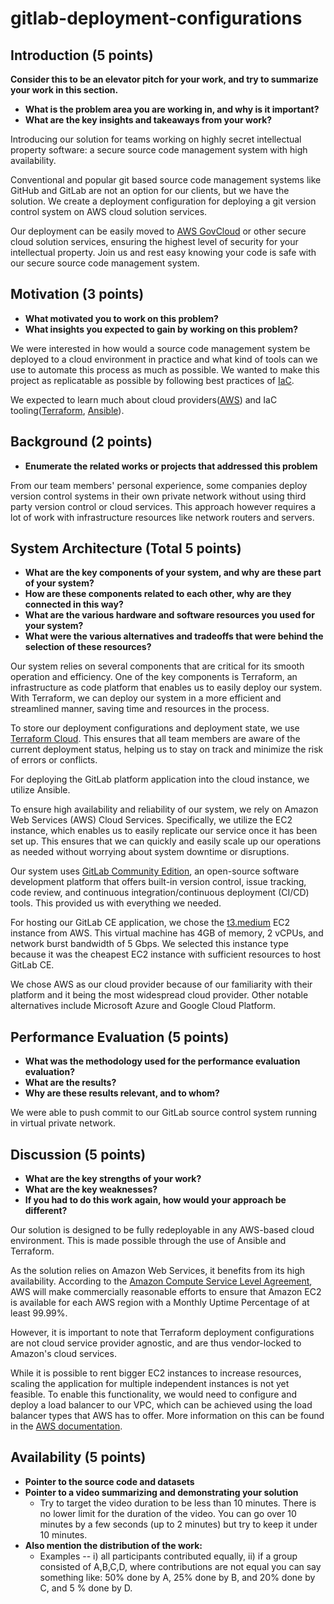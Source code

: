 # gitlab-deployment-configurations


## Introduction  (5 points)
__Consider this to be an elevator pitch for your work, and try to summarize your work in this section.__
 - __What is the problem area you are working in, and why is it important?__
 - __What are the key insights and takeaways from your work?__

Introducing our solution for teams working on highly secret intellectual property software: a secure source code management system with high availability.

Conventional and popular git based source code management systems like GitHub and GitLab are not an option for our clients, but we have the solution. We create a deployment configuration for deploying a git version control system on AWS cloud solution services.

Our deployment can be easily moved to [AWS GovCloud](https://aws.amazon.com/govcloud-us/?whats-new-ess.sort-by=item.additionalFields.postDateTime&whats-new-ess.sort-order=desc) or other secure cloud solution services, ensuring the highest level of security for your intellectual property. Join us and rest easy knowing your code is safe with our secure source code management system.

## Motivation  (3 points)
 - __What motivated you to work on this problem?__
 - __What insights you expected to gain by working on this problem?__

We were interested in how would a source code management system be deployed to a cloud environment in practice and what kind of tools can we use to automate this process as much as possible. We wanted to make this project as replicatable as possible by following best practices of [IaC](https://en.wikipedia.org/wiki/Infrastructure_as_code).

We expected to learn much about cloud providers([AWS](https://aws.amazon.com/)) and IaC tooling([Terraform](https://www.terraform.io/),  [Ansible](https://docs.ansible.com/)).


## Background (2 points)
 - __Enumerate the related works or projects that addressed this problem__

From our team members' personal experience, some companies deploy version control systems in their own private network without using third party version control or cloud services. This approach however requires a lot of work with infrastructure resources like network routers and servers.


## System Architecture (Total 5 points)

 - __What are the key components of your system, and why are these part of your system?__
 - __How are these components related to each other, why are they connected in this way?__
 - __What are the various hardware and software resources you used for your system?__
 - __What were the various alternatives and tradeoffs that were behind the selection of these resources?__

Our system relies on several components that are critical for its smooth operation and efficiency. One of the key components is Terraform, an infrastructure as code platform that enables us to easily deploy our system. With Terraform, we can deploy our system in a more efficient and streamlined manner, saving time and resources in the process.

To store our deployment configurations and deployment state, we use [Terraform Cloud](https://cloud.hashicorp.com/products/terraform). This ensures that all team members are aware of the current deployment status, helping us to stay on track and minimize the risk of errors or conflicts.

For deploying the GitLab platform application into the cloud instance, we utilize Ansible.

To ensure high availability and reliability of our system, we rely on Amazon Web Services (AWS) Cloud Services. Specifically, we utilize the EC2 instance, which enables us to easily replicate our service once it has been set up. This ensures that we can quickly and easily scale up our operations as needed without worrying about system downtime or disruptions.

Our system uses [GitLab Community Edition](https://gitlab.com/rluna-gitlab/gitlab-ce), an open-source software development platform that offers built-in version control, issue tracking, code review, and continuous integration/continuous deployment (CI/CD) tools. This provided us with everything we needed.

For hosting our GitLab CE application, we chose the [t3.medium](https://aws.amazon.com/ec2/instance-types/t3/) EC2 instance from AWS. This virtual machine has 4GB of memory, 2 vCPUs, and network burst bandwidth of 5 Gbps. We selected this instance type because it was the cheapest EC2 instance with sufficient resources to host GitLab CE.

We chose AWS as our cloud provider because of our familiarity with their platform and it being the most widespread cloud provider. Other notable alternatives include Microsoft Azure and Google Cloud Platform.

## Performance Evaluation (5 points)

 - __What was the methodology used for the performance evaluation evaluation?__
 - __What are the results?__
 - __Why are these results relevant, and to whom?__

We were able to push commit to our GitLab source control system running in virtual private network.

## Discussion (5 points)
 - __What are the key strengths of your work?__
 - __What are the key weaknesses?__
 - __If you had to do this work again, how would your approach be different?__

Our solution is designed to be fully redeployable in any AWS-based cloud environment. This is made possible through the use of Ansible and Terraform.

As the solution relies on Amazon Web Services, it benefits from its high availability. According to the [Amazon Compute Service Level Agreement](https://aws.amazon.com/compute/sla/), AWS will make commercially reasonable efforts to ensure that Amazon EC2 is available for each AWS region with a Monthly Uptime Percentage of at least 99.99%.

However, it is important to note that Terraform deployment configurations are not cloud service provider agnostic, and are thus vendor-locked to Amazon's cloud services.

While it is possible to rent bigger EC2 instances to increase resources, scaling the application for multiple independent instances is not yet feasible. To enable this functionality, we would need to configure and deploy a load balancer to our VPC, which can be achieved using the load balancer types that AWS has to offer. More information on this can be found in the [AWS documentation](https://docs.aws.amazon.com/AmazonECS/latest/developerguide/load-balancer-types.html).

## Availability (5 points)
 - __Pointer to the source code and datasets__
 - __Pointer to a video summarizing and demonstrating your solution__
   - Try to target the video duration to be less than 10 minutes. There is no lower limit for the duration of the video. You can go over 10 minutes by a few seconds (up to 2 minutes) but try to keep it under 10 minutes.
 - __Also mention the distribution of the work:__
   - Examples -- i) all participants contributed equally, ii) if a group consisted of A,B,C,D, where contributions are not equal you can say something like: 50% done by A, 25% done by B, and 20% done by C, and 5 % done by D.
